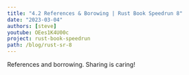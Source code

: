 ```yaml
---
title: "4.2 References & Borowing | Rust Book Speedrun 8"
date: "2023-03-04"
authors: [steve]
youtube: OEes1K4U00c
project: rust-book-speedrun
path: /blog/rust-sr-8
---
```


<YouTubePlayer youtubeLink={frontmatter.youtube} />

References and borrowing. Sharing is caring!
